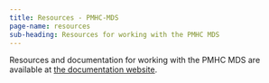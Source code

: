 ```yaml
---
title: Resources - PMHC-MDS
page-name: resources
sub-heading: Resources for working with the PMHC MDS
---
```


Resources and documentation for working with the PMHC MDS are available at
[the documentation website](https://docs.pmhc-mds.com/).